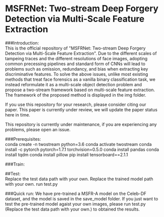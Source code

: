 # MSFRNet: Two-stream Deep Forgery Detection via Multi-Scale Feature Extraction

###Introduction:  
This is the official repository of "MSFRNet: Two-stream Deep Forgery Detection via Multi-Scale Feature Extraction". Due to the different scales of tampeing traces and the different resolutions of face images, adopting common precessing pipelines and standard form of CNNs will lead to problems such as omission, redundancy, and bias when extracting key discriminative features. To solve the above issues, unlike most existing methods that treat face forensics as a vanilla binary classification task, we instead reformulate it as a multi-scale object detection problem and propose a two-stream framework based on multi-scale feature extraction. The framework of the proposed method is displayed in the img folder.

If you use this repository for your research, please consider citing our paper. This paper is currently under review, we will update the paper status here in time.

This repository is currently under maintenance, if you are experiencing any problems, please open an issue.

###Prerequisites:  
conda create -n twostream python=3.6
conda activate twostream
conda install -c pytorch pytorch=1.7.1 torchvision=0.5.0
conda install pandas
conda install tqdm
conda install pillow
pip install tensorboard==2.1.1

###Train:  



##Test:  
Replace the test data path with your own.
Replace the trained model path with your own.
run test.py

###Quick run:
We have pre-trained a MSFR-A model on the Celeb-DF dataset, and the model is saved in the save_model folder. 
If you just want to test the pre-trained model agaist your own images, please run test.py (Replace the test data path with your own.) to obtained the results.
